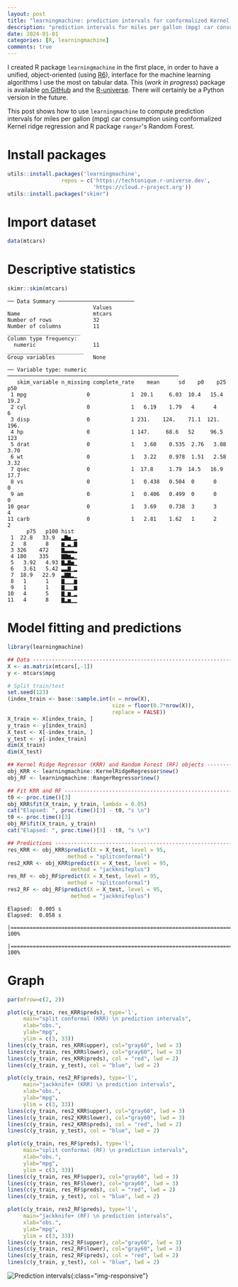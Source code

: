 ```yaml
---
layout: post
title: "learningmachine: prediction intervals for conformalized Kernel ridge regression and Random Forest"
description: "prediction intervals for miles per gallon (mpg) car consumption using conformalized Kernel ridge regression and random forest."
date: 2024-01-01
categories: [R, learningmachine]
comments: true
---
```


I created R package `learningmachine` in the first place, in order to have a unified, object-oriented (using [R6](https://r6.r-lib.org/)), interface for the machine learning algorithms I use the most on tabular data. This (_work in progress_) package is available [on GitHub](https://github.com/Techtonique/learningmachine) and the [R-universe](https://techtonique.r-universe.dev/learningmachine). There will certainly be a Python version in the future.

This post shows how to use `learningmachine` to compute prediction intervals for miles per gallon (mpg) car consumption using conformalized Kernel ridge regression and R package `ranger`'s Random Forest.

# **Install packages**

```r
utils::install.packages('learningmachine',
                 repos = c('https://techtonique.r-universe.dev',
                           'https://cloud.r-project.org'))
utils::install.packages("skimr")
```

# **Import dataset**

```r
data(mtcars)
```

# **Descriptive statistics**

```r
skimr::skim(mtcars)
```

    ── Data Summary ────────────────────────
                               Values
    Name                       mtcars
    Number of rows             32    
    Number of columns          11    
    _______________________          
    Column type frequency:           
      numeric                  11    
    ________________________         
    Group variables            None  
    
    ── Variable type: numeric ──────────────────────────────────────────────────────
       skim_variable n_missing complete_rate    mean      sd    p0    p25    p50
     1 mpg                   0             1  20.1     6.03  10.4   15.4   19.2 
     2 cyl                   0             1   6.19    1.79   4      4      6   
     3 disp                  0             1 231.    124.    71.1  121.   196.  
     4 hp                    0             1 147.     68.6   52     96.5  123   
     5 drat                  0             1   3.60    0.535  2.76   3.08   3.70
     6 wt                    0             1   3.22    0.978  1.51   2.58   3.32
     7 qsec                  0             1  17.8     1.79  14.5   16.9   17.7 
     8 vs                    0             1   0.438   0.504  0      0      0   
     9 am                    0             1   0.406   0.499  0      0      0   
    10 gear                  0             1   3.69    0.738  3      3      4   
    11 carb                  0             1   2.81    1.62   1      2      2   
          p75   p100 hist 
     1  22.8   33.9  ▃▇▅▁▂
     2   8      8    ▆▁▃▁▇
     3 326    472    ▇▃▃▃▂
     4 180    335    ▇▇▆▃▁
     5   3.92   4.93 ▇▃▇▅▁
     6   3.61   5.42 ▃▃▇▁▂
     7  18.9   22.9  ▃▇▇▂▁
     8   1      1    ▇▁▁▁▆
     9   1      1    ▇▁▁▁▆
    10   4      5    ▇▁▆▁▂
    11   4      8    ▇▂▅▁▁


# **Model fitting and predictions**

```r
library(learningmachine)

## Data -----------------------------------------------------------------------------
X <- as.matrix(mtcars[,-1])
y <- mtcars$mpg

# Split train/test
set.seed(123)
(index_train <- base::sample.int(n = nrow(X),
                                 size = floor(0.7*nrow(X)),
                                 replace = FALSE))
X_train <- X[index_train, ]
y_train <- y[index_train]
X_test <- X[-index_train, ]
y_test <- y[-index_train]
dim(X_train)
dim(X_test)

## Kernel Ridge Regressor (KRR) and Random Forest (RF) objects -----------------------------------------------------------------------------
obj_KRR <- learningmachine::KernelRidgeRegressor$new()
obj_RF <- learningmachine::RangerRegressor$new()

## Fit KRR and RF -----------------------------------------------------------------------------
t0 <- proc.time()[3]
obj_KRR$fit(X_train, y_train, lambda = 0.05)
cat("Elapsed: ", proc.time()[3] - t0, "s \n")
t0 <- proc.time()[3]
obj_RF$fit(X_train, y_train)
cat("Elapsed: ", proc.time()[3] - t0, "s \n")

## Predictions ------------------------------------------------------------
res_KRR <- obj_KRR$predict(X = X_test, level = 95,
                   method = "splitconformal")
res2_KRR <- obj_KRR$predict(X = X_test, level = 95,
                    method = "jackknifeplus")
res_RF <- obj_RF$predict(X = X_test, level = 95,
                   method = "splitconformal")
res2_RF <- obj_RF$predict(X = X_test, level = 95,
                    method = "jackknifeplus")
```

    Elapsed:  0.005 s 
    Elapsed:  0.058 s 
      |======================================================================| 100%
      |======================================================================| 100%

# **Graph**

```r
par(mfrow=c(2, 2))

plot(c(y_train, res_KRR$preds), type='l',
     main="split conformal (KRR) \n prediction intervals",
     xlab="obs.",
     ylab="mpg",
     ylim = c(3, 33))
lines(c(y_train, res_KRR$upper), col="gray60", lwd = 3)
lines(c(y_train, res_KRR$lower), col="gray60", lwd = 3)
lines(c(y_train, res_KRR$preds), col = "red", lwd = 2)
lines(c(y_train, y_test), col = "blue", lwd = 2)

plot(c(y_train, res2_RF$preds), type='l',
     main="jackknife+ (KRR) \n prediction intervals",
     xlab="obs.",
     ylab="mpg",
     ylim = c(3, 33))
lines(c(y_train, res2_KRR$upper), col="gray60", lwd = 3)
lines(c(y_train, res2_KRR$lower), col="gray60", lwd = 3)
lines(c(y_train, res2_KRR$preds), col = "red", lwd = 2)
lines(c(y_train, y_test), col = "blue", lwd = 2)

plot(c(y_train, res_RF$preds), type='l',
     main="split conformal (RF) \n prediction intervals",
     xlab="obs.",
     ylab="mpg",
     ylim = c(3, 33))
lines(c(y_train, res_RF$upper), col="gray60", lwd = 3)
lines(c(y_train, res_RF$lower), col="gray60", lwd = 3)
lines(c(y_train, res_RF$preds), col = "red", lwd = 2)
lines(c(y_train, y_test), col = "blue", lwd = 2)

plot(c(y_train, res2_RF$preds), type='l',
     main="jackknife+ (RF) \n prediction intervals",
     xlab="obs.",
     ylab="mpg",
     ylim = c(3, 33))
lines(c(y_train, res2_RF$upper), col="gray60", lwd = 3)
lines(c(y_train, res2_RF$lower), col="gray60", lwd = 3)
lines(c(y_train, res2_RF$preds), col = "red", lwd = 2)
lines(c(y_train, y_test), col = "blue", lwd = 2)
```

![Prediction intervals]({{base}}/images/2024-01-01/2024-01-01-image1.png){:class="img-responsive"}
    